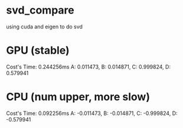 # svd_compare
using cuda and eigen to do svd

# GPU (stable)
Cost's Time: 0.244256ms
A: 0.011473, B: 0.014871, C: 0.999824, D: 0.579941
# CPU (num upper, more slow)
Cost's Time: 0.092256ms
A: -0.011473, B: -0.014871, C: -0.999824, D: -0.579941
